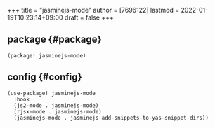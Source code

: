 +++
title = "jasminejs-mode"
author = [7696122]
lastmod = 2022-01-19T10:23:14+09:00
draft = false
+++

## package {#package}

```elisp
(package! jasminejs-mode)
```


## config {#config}

```elisp
(use-package! jasminejs-mode
  :hook
  (js2-mode . jasminejs-mode)
  (rjsx-mode . jasminejs-mode)
  (jasminejs-mode . jasminejs-add-snippets-to-yas-snippet-dirs))
```
